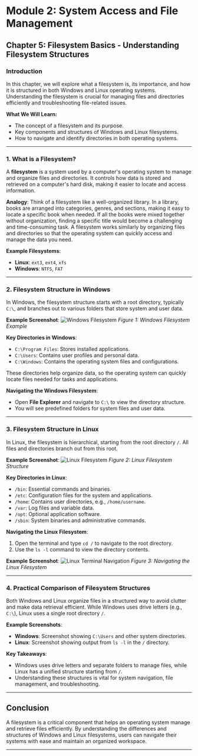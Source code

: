 # Module 2: System Access and File Management
## Chapter 5: Filesystem Basics - Understanding Filesystem Structures

### Introduction
In this chapter, we will explore what a filesystem is, its importance, and how it is structured in both Windows and Linux operating systems. Understanding the filesystem is crucial for managing files and directories efficiently and troubleshooting file-related issues.

**What We Will Learn:**
- The concept of a filesystem and its purpose.
- Key components and structures of Windows and Linux filesystems.
- How to navigate and identify directories in both operating systems.

---

### 1. What is a Filesystem?

A **filesystem** is a system used by a computer's operating system to manage and organize files and directories. It controls how data is stored and retrieved on a computer's hard disk, making it easier to locate and access information.

**Analogy**: Think of a filesystem like a well-organized library. In a library, books are arranged into categories, genres, and sections, making it easy to locate a specific book when needed. If all the books were mixed together without organization, finding a specific title would become a challenging and time-consuming task. A filesystem works similarly by organizing files and directories so that the operating system can quickly access and manage the data you need.

**Example Filesystems**:
- **Linux**: `ext3`, `ext4`, `xfs`
- **Windows**: `NTFS`, `FAT`

---

### 2. Filesystem Structure in Windows

In Windows, the filesystem structure starts with a root directory, typically `C:\`, and branches out to various folders that store system and user data.

**Example Screenshot**:
![Windows Filesystem](screenshots/windows-filesystem.png)
*Figure 1: Windows Filesystem Example*

**Key Directories in Windows**:
- `C:\Program Files`: Stores installed applications.
- `C:\Users`: Contains user profiles and personal data.
- `C:\Windows`: Contains the operating system files and configurations.

These directories help organize data, so the operating system can quickly locate files needed for tasks and applications.

**Navigating the Windows Filesystem**:
- Open **File Explorer** and navigate to `C:\` to view the directory structure.
- You will see predefined folders for system files and user data.

---

### 3. Filesystem Structure in Linux

In Linux, the filesystem is hierarchical, starting from the root directory `/`. All files and directories branch out from this root.

**Example Screenshot**:
![Linux Filesystem](screenshots/linux-filesystem.png)
*Figure 2: Linux Filesystem Structure*

**Key Directories in Linux**:
- `/bin`: Essential commands and binaries.
- `/etc`: Configuration files for the system and applications.
- `/home`: Contains user directories, e.g., `/home/username`.
- `/var`: Log files and variable data.
- `/opt`: Optional application software.
- `/sbin`: System binaries and administrative commands.

**Navigating the Linux Filesystem**:
1. Open the terminal and type `cd /` to navigate to the root directory.
2. Use the `ls -l` command to view the directory contents.

**Example Screenshot**:
![Linux Terminal Navigation](screenshots/linux-terminal-nav.png)
*Figure 3: Navigating the Linux Filesystem*

---

### 4. Practical Comparison of Filesystem Structures

Both Windows and Linux organize files in a structured way to avoid clutter and make data retrieval efficient. While Windows uses drive letters (e.g., `C:\`), Linux uses a single root directory `/`.

**Example Screenshots**:
- **Windows**: Screenshot showing `C:\Users` and other system directories.
- **Linux**: Screenshot showing output from `ls -l` in the `/` directory.

**Key Takeaways**:
- Windows uses drive letters and separate folders to manage files, while Linux has a unified structure starting from `/`.
- Understanding these structures is vital for system navigation, file management, and troubleshooting.

---

## Conclusion

A filesystem is a critical component that helps an operating system manage and retrieve files efficiently. By understanding the differences and structures of Windows and Linux filesystems, users can navigate their systems with ease and maintain an organized workspace.

---
